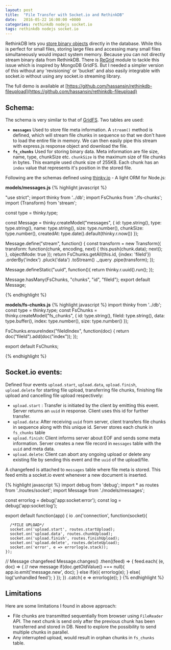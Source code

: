 ```yaml
---
layout: post
title:  "File Transfer with Socket.io and RethinkDB"
date:   2016-05-22 16:00:00 +0000
categories: rethinkdb nodejs socket.io
tags: rethinkdb nodejs socket.io
---
```



RethinkDB lets you [store binary objects](https://www.rethinkdb.com/docs/storing-binary/javascript/) directly in the database. While this is perfect for small files, storing large files and accessing many small files simultaneously would impact system memory. Because you can not directly stream binary data from RethinkDB. There is [ReGrid](https://github.com/internalfx/regrid) module to tackle this issue which is inspired by MongoDB GridFS. But I needed a simpler version of this without any 'revisioning' or 'bucket' and also easily integrable with socket.io without using any socket.io streaming library.


The full demo is available at [https://github.com/hassansin/rethinkdb-fileupload](https://github.com/hassansin/rethinkdb-fileupload)

## Schema:

The schema is very similar to that of [GridFS](https://github.com/mongodb/specifications/blob/master/source/gridfs/gridfs-spec.rst#file-upload). Two tables are used:

- **`messages`**
  Used to store file meta information. A `stream()` method is defined, which will stream file chunks in sequence so that we don't have to load the entire file in memory. We can then easily pipe this stream with express.js response object and download the file.
- **`fs_chunks`**
  Used for storing binary data. Meta information are file size, name, type, chunkSize etc. `chunkSize` is the maximum size of file chunks in bytes. This example used chunk size of 255KB. Each chunk has an `index` value that represents it's position in the stored file.


Following are the schemas defined using [thinky.io](https://thinky.io/documentation/) - A light ORM for Node.js:

**models/messages.js**
{% highlight javascript %}

"use strict";
import thinky from '../db';
import FsChunks from './fs-chunks';
import {Transform} from 'stream';

const type = thinky.type;

const Message = thinky.createModel("messages", {
  id: type.string(),
  type: type.string(),
  name: type.string(),
  size: type.number(),
  chunkSize: type.number(),
  createdAt: type.date().default(thinky.r.now())
});

Message.define("stream", function() {
  const transform = new Transform({
    transform: function(chunk, encoding, next) {
      this.push(chunk.data);
      next();
    },
    objectMode: true
  });
  return FsChunks.getAll(this.id, {index: 'fileId'})
    .orderBy('index')
    .pluck('data')
    .toStream()
    ._query
    .pipe(transform);
});

Message.defineStatic("uuid", function(){
  return thinky.r.uuid().run();
});

Message.hasMany(FsChunks, "chunks", "id", "fileId");
export default Message;

{% endhighlight %}


**models/fs-chunks.js**
{% highlight javascript %}
import thinky from '../db';
const type = thinky.type;
const FsChunks = thinky.createModel("fs_chunks", {
  id: type.string(),
  fileId: type.string(),
  data: type.buffer(),
  index: type.number(),
  size: type.number()
});

FsChunks.ensureIndex("fileIdIndex", function(doc) {
    return doc("fileId").add(doc("index"));
});

export default FsChunks;

{% endhighlight %}



## Socket.io events:

Defined four events `upload.start`, `upload.data`, `upload.finish`, `upload.delete` for starting file upload, transferring file chunks, finishing file upload and cancelling file upload respectively:

- `upload.start` : Transfer is initiated by the client by emitting this event. Server returns an `uuid` in response. Client uses this id for further transfer.
- `upload.data`: After receiving `uuid` from server, client transfers file chunks in sequence along with this unique id. Server stores each chunk in `fs_chunks` table
- `upload.finish`: Client informs server about EOF and sends some meta information. Server creates a new file record in `messages` table with the `uuid` and meta data.
- `upload.delete`: Client can abort any ongoing upload or delete any existing file by sending this event and the `uuid` of the upload/file.

A changefeed is attached to `messages` table where file meta is stored. This feed emits a socket.io event whenever a new document is inserted.

{% highlight javascript %}
import debug from 'debug';
import * as routes from './routes/socket';
import Message from './models/messages';

const errorlog = debug('app:socket:error');
const log = debug('app:socket:log');

export default function(app) {
  io
    .on('connection', function(socket){

      /*FILE UPLOAD*/
      socket.on('upload.start', routes.startUpload);
      socket.on('upload.data', routes.chunkUpload);
      socket.on('upload.finish', routes.finishUpload);
      socket.on('upload.delete', routes.deleteUpload);
      socket.on('error', e => errorlog(e.stack));
    });

  // Message changefeed
  Message.changes()
    .then((feed) => {
      feed.each( (e, doc) => {
        // new message
        if(doc.getOldValue() === null){
          app.io.emit('message.new', doc);
        }
        else if(e){
          errorlog(e);
        }
        else{
          log('unhandled feed');
        }
      });
    })
    .catch( e => errorlog(e));
}
{% endhighlight %}


## Limitations

Here are some limitations I found in above approach:

- File chunks are transmitted sequentially from browser using `FileReader` API. The next chunk is send only after the previous chunk has been transferred and stored in DB. Need to explore the possibility to send multiple chunks in parallel.
- Any interrupted upload, would result in orphan chunks in `fs_chunks` table.
